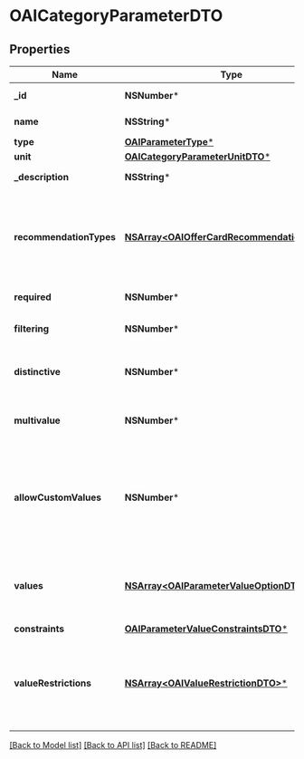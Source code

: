 # OAICategoryParameterDTO

## Properties
Name | Type | Description | Notes
------------ | ------------- | ------------- | -------------
**_id** | **NSNumber*** | Идентификатор характеристики. | 
**name** | **NSString*** | Название характеристики. | [optional] 
**type** | [**OAIParameterType***](OAIParameterType.md) |  | 
**unit** | [**OAICategoryParameterUnitDTO***](OAICategoryParameterUnitDTO.md) |  | [optional] 
**_description** | **NSString*** | Описание характеристики. | [optional] 
**recommendationTypes** | [**NSArray&lt;OAIOfferCardRecommendationType&gt;***](OAIOfferCardRecommendationType.md) | Перечень возможных рекомендаций по заполнению карточки, к которым относится данная характеристика. | [optional] 
**required** | **NSNumber*** | Обязательность характеристики. | 
**filtering** | **NSNumber*** | Используется ли характеристика в фильтре. | 
**distinctive** | **NSNumber*** | Является ли характеристика особенностью варианта. | 
**multivalue** | **NSNumber*** | Можно ли передать сразу несколько значений. | 
**allowCustomValues** | **NSNumber*** | Можно ли передавать собственное значение, которого нет в списке вариантов Маркета. Только для характеристик типа &#x60;ENUM&#x60;. | 
**values** | [**NSArray&lt;OAIParameterValueOptionDTO&gt;***](OAIParameterValueOptionDTO.md) | Список допустимых значений параметра. Только для характеристик типа &#x60;ENUM&#x60;. | [optional] 
**constraints** | [**OAIParameterValueConstraintsDTO***](OAIParameterValueConstraintsDTO.md) |  | [optional] 
**valueRestrictions** | [**NSArray&lt;OAIValueRestrictionDTO&gt;***](OAIValueRestrictionDTO.md) | Ограничения на значения, накладываемые другими характеристиками. Только для характеристик типа &#x60;ENUM&#x60;. | [optional] 

[[Back to Model list]](../README.md#documentation-for-models) [[Back to API list]](../README.md#documentation-for-api-endpoints) [[Back to README]](../README.md)


